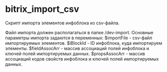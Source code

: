 # bitrix_import_csv
Скрипт импорта элементов инфоблока из csv-файла.

Файл импорта должен располагаться в папке /dev-import.
Основные параметры импорта задаются в переменных:
$importFile - csv-файл импортируемых элементов.
$iBlockId - ID инфоблока, куда импортируем элементы.
$fieldAssocArr - массив ассоциаций полей инфоблока и ключей полей импортируемых данных.
$propsAssocArr - массив ассоциаций кодов свойств инфоблока и ключей полей импортируемых данных.
